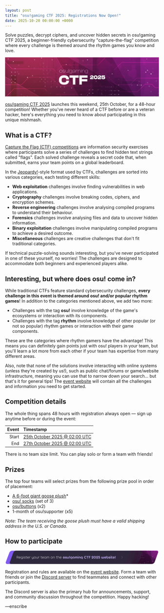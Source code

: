 ```yaml
---
layout: post
title: "osu!gaming CTF 2025: Registrations Now Open!"
date: 2025-10-20 00:00:00 +0000
---
```


Solve puzzles, decrypt ciphers, and uncover hidden secrets in osu!gaming CTF 2025, a beginner-friendly cybersecurity "capture-the-flag" competition where every challenge is themed around the rhythm games you know and love.

![](/wiki/shared/news/2025-10-20-osugaming-ctf-2025-registrations-now-open/banner.jpg)

[osu!gaming CTF 2025](https://osugaming.sekai.team/) launches this weekend, 25th October, for a 48-hour competition! Whether you've never heard of a CTF before or are a veteran hacker, here's everything you need to know about participating in this unique mishmash.

## What is a CTF?

[Capture the Flag (CTF) competitions](https://en.wikipedia.org/wiki/Capture_the_flag_(cybersecurity)) are information security exercises where participants solve a series of challenges to find hidden text strings called "flags". Each solved challenge reveals a secret code that, when submitted, earns your team points on a global leaderboard.

In the [Jeopardy!](https://en.wikipedia.org/wiki/Jeopardy!)-style format used by CTFs, challenges are sorted into various categories, each testing different skills:

- **Web exploitation** challenges involve finding vulnerabilities in web applications.
- **Cryptography** challenges involve breaking codes, ciphers, and encryption schemes.
- **Reverse engineering** challenges involve analysing compiled programs to understand their behaviour.
- **Forensics** challenges involve analysing files and data to uncover hidden information.
- **Binary exploitation** challenges involve manipulating compiled programs to achieve a desired outcome.
- **Miscellaneous** challenges are creative challenges that don't fit traditional categories.

If technical puzzle-solving sounds interesting, but you've never participated in one of these yourself, no worries! The challenges are designed to accommodate both beginners and experienced players alike.

## Interesting, but where does osu! come in?

While traditional CTFs feature standard cybersecurity challenges, **every challenge in this event is themed around osu! and/or popular rhythm games**! In addition to the categories mentioned above, we add two more:

- Challenges with the tag **osu!** involve knowledge of the game's ecosystems or interaction with its components.
- Challenges with the tag **rhythm** involve knowledge of other popular (or not so popular) rhythm games or interaction with their game components.

These are the categories where rhythm gamers have the advantage! This means you can definitely gain points just with osu! players in your team, but you'll learn a lot more from each other if your team has expertise from many different areas.

Also, note that none of the solutions involve interacting with online systems (unless they're created by us!), such as public chat/forums or game/website infrastructure, meaning you can use that to narrow down your search... but that's it for general tips! The [event website](https://osugaming.sekai.team/) will contain all the challenges and information you need to get started.

## Competition details

The whole thing spans 48 hours with registration always open — sign up anytime before or during the event:

| Event | Timestamp |
| --: | :-- |
| Start | [25th October 2025 @ 02:00 UTC](https://www.timeanddate.com/worldclock/fixedtime.html?msg=osu!gaming+CTF+2025+Start&iso=20251025T02&p1=1440) |
| End | [27th October 2025 @ 02:00 UTC](https://www.timeanddate.com/worldclock/fixedtime.html?msg=osu!gaming+CTF+2025+End&iso=20251027T02&p1=1440) |

There is no team size limit. You can play solo or form a team with friends!

## Prizes

The top four teams will select prizes from the following prize pool in order of placement:

- [A 6-foot giant goose plush](https://www.amazon.com/CottonStar-Stuffed-Plushies-Hugging-Friends/dp/B0BV97DSMG)*
- [osu! socks](https://osu.ppy.sh/store/products/861) (set of 3)
- [osu!buttons](https://osu.ppy.sh/store/products/117) (x2)
- 1-month of osu!supporter (x5)

*Note: The team receiving the goose plush must have a valid shipping address in the U.S. or Canada.*

## How to participate

[![Register your team on the osu!gaming CTF 2025 website!](/wiki/shared/news/2025-10-20-osugaming-ctf-2025-registrations-now-open/registration-banner.png)](https://osugaming.sekai.team/)

Registration and rules are available on the [event website](https://osugaming.sekai.team/). Form a team with friends or join the [Discord server](https://discord.com/invite/pJ5VpFKduN) to find teammates and connect with other participants.

The Discord server is also the primary hub for announcements, support, and community discussion throughout the competition. Happy hacking!

—enscribe
